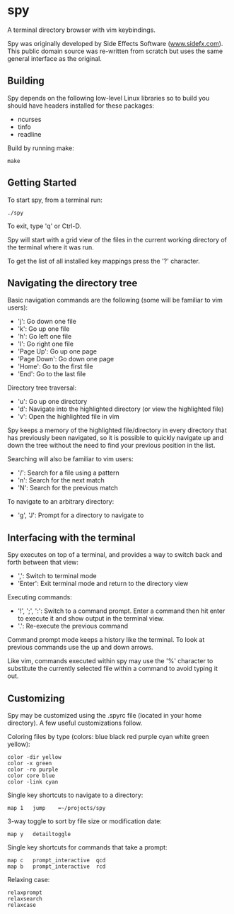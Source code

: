 spy
===

A terminal directory browser with vim keybindings.

Spy was originally developed by Side Effects Software (www.sidefx.com). This public domain source was re-written from scratch but uses the same general interface as the original.

## Building

Spy depends on the following low-level Linux libraries so to build you should have headers installed for these packages:
* ncurses
* tinfo
* readline

Build by running make:

    make

## Getting Started

To start spy, from a terminal run:

    ./spy

To exit, type 'q' or Ctrl-D.

Spy will start with a grid view of the files in the current working directory of the terminal where it was run.

To get the list of all installed key mappings press the '?' character.

## Navigating the directory tree

Basic navigation commands are the following (some will be familiar to vim users):
* 'j': Go down one file
* 'k': Go up one file
* 'h': Go left one file
* 'l': Go right one file
* 'Page Up': Go up one page
* 'Page Down': Go down one page
* 'Home': Go to the first file
* 'End': Go to the last file

Directory tree traversal:
* 'u': Go up one directory
* 'd': Navigate into the highlighted directory (or view the highlighted file)
* 'v': Open the highlighted file in vim

Spy keeps a memory of the highlighted file/directory in every directory that has previously been navigated, so it is possible to quickly navigate up and down the tree without the need to find your previous position in the list.

Searching will also be familiar to vim users:
* '/': Search for a file using a pattern
* 'n': Search for the next match
* 'N': Search for the previous match

To navigate to an arbitrary directory:
* 'g', 'J': Prompt for a directory to navigate to

## Interfacing with the terminal

Spy executes on top of a terminal, and provides a way to switch back and forth between that view:
* ',': Switch to terminal mode
* 'Enter':  Exit terminal mode and return to the directory view

Executing commands:
* '!', ';', ':': Switch to a command prompt. Enter a command then hit enter to execute it and show output in the terminal view.
* '.': Re-execute the previous command

Command prompt mode keeps a history like the terminal. To look at previous commands use the up and down arrows.

Like vim, commands executed within spy may use the '%' character to substitute the currently selected file within a command to avoid typing it out.

## Customizing

Spy may be customized using the .spyrc file (located in your home directory). A few useful customizations follow.

Coloring files by type (colors: blue black red purple cyan white green yellow):

    color -dir yellow
    color -x green
    color -ro purple
    color core blue
    color -link cyan

Single key shortcuts to navigate to a directory:

    map 1   jump    =~/projects/spy

3-way toggle to sort by file size or modification date:

    map y   detailtoggle

Single key shortcuts for commands that take a prompt:

    map c   prompt_interactive  qcd
    map b   prompt_interactive  rcd

Relaxing case:

    relaxprompt
    relaxsearch
    relaxcase

